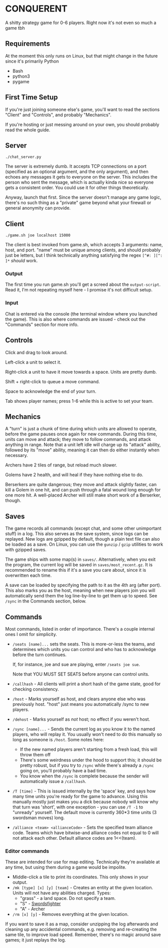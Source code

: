 CONQUERENT
==========

A shitty strategy game for 0-6 players. Right now it's not even so much a game tbh

## Requirements

At the moment this only runs on Linux, but that might change in the future since it's primarily Python

- Bash
- python3
- pygame

## First Time Setup

If you're just joining someone else's game, you'll want to read the sections "Client" and "Controls", and probably "Mechanics".

If you're hosting or just messing around on your own, you should probably read the whole guide.

## Server

`./chat_server.py`

The server is extremely dumb. It accepts TCP connections on a port (specified as an optional argument, and the only argument), and then echoes any messages it gets to everyone on the server. This includes the person who sent the message, which is actually kinda nice so everyone gets a consistent order. You could use it for other things theoretically.

Anyway, launch that first. Since the server doesn't manage any game logic, there's no such thing as a "private" game beyond what your firewall or general anonymity can provide.

## Client

`./game.sh joe localhost 15000`

The client is best invoked from game.sh, which accepts 3 arguments: name, host, and port. "name" must be unique among clients, and should probably just be letters, but I think technically anything satisfying the regex `[^#: ][^: ]*` *should* work.

### Output

The first time you run game.sh you'll get a screed about the `output-script`. Read it, I'm not repeating myself here - I promise it's not difficult setup.

### Input

Chat is entered via the console (the terminal window where you launched the game). This is also where commands are issued - check out the "Commands" section for more info.

## Controls

Click and drag to look around.

Left-click a unit to select it.

Right-click a unit to have it move towards a space. Units are pretty dumb.

Shift + right-click to queue a move command.

Space to acknowledge the end of your turn.

Tab shows player names; press 1-6 while this is active to set your team.

## Mechanics

A "turn" is just a chunk of time during which units are allowed to operate, before the game pauses once again for new commands.
During this time, units can move and attack; they move to follow commands, and attack anything in range.
Note that a unit left idle will charge up its "attack" ability, followed by its "move" ability, meaning it can then do either instantly when necessary.

Archers have 2 tiles of range, but reload much slower.

Golems have 2 health, and will heal if they have nothing else to do.

Berserkers are quite dangerous; they move and attack slightly faster, can kill a Golem in one hit, and can push through a fatal wound long enough for one more hit. A well-placed Archer will still make short work of a Berserker, though.

## Saves

The game records all commands (except chat, and some other unimportant stuff) in a log. This also serves as the save system, since logs can be replayed.
New logs are gzipped by default, though a plain text file can also be loaded as a save.
On Linux, you can use the `gunzip` / `gzip` utilities to work with gzipped saves.

The game ships with some map(s) in `saves/`.
Alternatively, when you exit the program, the current log will be saved in `saves/most_recent.gz`. It is recommended to rename this if it's a save you care about, since it is overwritten each time.

A save can be loaded by specifying the path to it as the 4th arg (after port). This also marks you as the host, meaning when new players join you will automatically send them the log line-by-line to get them up to speed. See `/sync` in the Commands section, below.

## Commands

Most commands, listed in order of importance. There's a couple internal ones I omit for simplicity.
-   `/seats [name]...` sets the seats. This is more-or-less the teams, and determines which units you can control and who has to acknowledge before the turn continues.

    If, for instance, joe and sue are playing, enter `/seats joe sue`.

    Note that YOU MUST SET SEATS before anyone can control units.
-   `/callhash` - All clients will print a short hash of the game state, good for checking consistency.
-   `/host` - Marks yourself as host, and clears anyone else who was previously host. "host" just means you automatically /sync to new players.
-   `/dehost` - Marks yourself as *not* host; no effect if you weren't host.
-   `/sync [name]...` - Sends the current log as you know it to the named players, who will replay it. You usually won't need to do this manually so long as someone is `/host`. Some notes here:
    - If the new named players aren't starting from a fresh load, this will throw them off
    - There's some weirdness under the hood to support this; it should be pretty robust, but if you try to `/sync` while there's already a `/sync` going on, you'll probably have a bad time.
    - You know when the `/sync` is complete because the sender will automatically issue a `/callhash`.
- `/T [time]` - This is issued internally by the 'space' key, and says how many time units you're ready for the game to advance. Using this manually mostly just makes you a dick because nobody will know why that turn was 'short', with one exception - you can use `/T -1` to "unready" yourself. The default move is currently 360\*3 time units (3 swordsman moves) long.
- `/alliance <team> <allianceCode>` - Sets the specified team alliance code. Teams which have bitwise-and alliance codes not equal to 0 will not attack each other. Default alliance codes are 1<<(team).

### Editor commands

These are intended for use for map editing. Technically they're available at any time, but using them during a game would be impolite.

- Middle-click a tile to print its coordinates. This only shows in your output.
- `/mk [type] [x] [y] [team]` - Creates an entity at the given location. Units will not have any abilities charged. Types:
  - "grass" - a land space. Do not specify a team.
  - "S" - [Swordsfighter](https://qwantz.com/index.php?comic=2460)
  - "A" - Archer
- `/rm [x] [y]` - Removes everything at the given location.

If you want to save it as a map, consider unzipping the log afterwards and cleaning up any accidental commands, e.g. removing and re-creating the same tile, to improve load speed. Remember, there's no magic around save games; it just replays the log.
